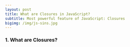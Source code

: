 ```yaml
---
layout: post
title: What are Closures in JavaScript?
subtitle: Most powerful feature of JavaScript: Closures
bigimg: /img/js-sins.jpg
---
```


### 1. What are Closures?
